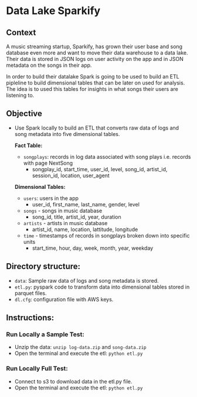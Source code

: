 # Data Lake Sparkify

## Context

A music streaming startup, Sparkify, has grown their user base and song database even more and want to move their data warehouse to a data lake. Their data is stored in JSON logs on user activity on the app and in JSON metadata on the songs in their app.

In order to build their datalake Spark is going to be used to build an ETL pipleline to build dimensional tables that can be later on used for analysis. The idea is to used this tables for insights in what songs their users are listening to.



## Objective

* Use Spark locally to build an ETL that converts raw data of logs and song metadata into five dimensional tables.

  **Fact Table:**
  + `songplays`: records in log data associated with song plays i.e. records with page NextSong
    - songplay_id, start_time, user_id, level, song_id, artist_id, session_id, location, user_agent

  **Dimensional Tables:**
  + `users`: users in the app
    - user_id, first_name, last_name, gender, level
  + `songs` - songs in music database
    - song_id, title, artist_id, year, duration
  + `artists` - artists in music database
    - artist_id, name, location, lattitude, longitude
  + `time` - timestamps of records in songplays broken down into specific units
    - start_time, hour, day, week, month, year, weekday

## Directory structure:

* `data`: Sample raw data of logs and song metadata is stored.
* `etl.py`: pyspark code to transform data into dimensional tables stored in parquet files.
* `dl.cfg`: configuration file with AWS keys.

## Instructions:

### Run Locally a Sample Test:

* Unzip the data: `unzip log-data.zip` and `song-data.zip`
* Open the terminal and execute the etl: `python etl.py`

### Run Locally Full Test:

* Connect to s3 to download data in the etl.py file.
* Open the terminal and execute the etl: `python etl.py`
